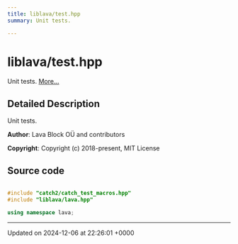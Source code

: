 ```yaml
---
title: liblava/test.hpp
summary: Unit tests. 

---
```


# liblava/test.hpp

Unit tests.  [More...](#detailed-description)

## Detailed Description

Unit tests. 

**Author**: Lava Block OÜ and contributors 

**Copyright**: Copyright (c) 2018-present, MIT License 



## Source code

```cpp

#include "catch2/catch_test_macros.hpp"
#include "liblava/lava.hpp"

using namespace lava;
```


-------------------------------

Updated on 2024-12-06 at 22:26:01 +0000
